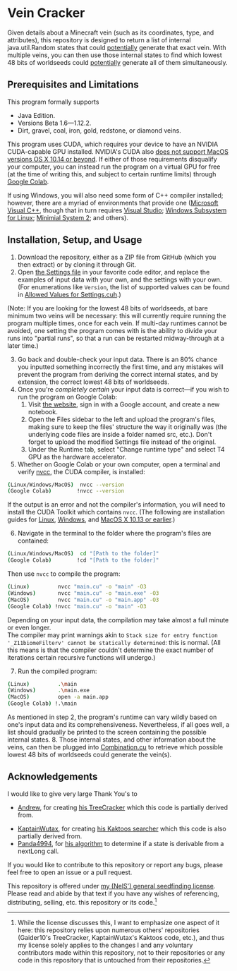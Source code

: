 # Vein Cracker

Given details about a Minecraft vein (such as its coordinates, type, and attributes), this repository is designed to return a list of internal java.util.Random states that could <ins>potentially</ins> generate that exact vein. With multiple veins, you can then use those internal states to find which lowest 48 bits of worldseeds could <ins>potentially</ins> generate all of them simultaneously.

## Prerequisites and Limitations
This program formally supports
- Java Edition.
- Versions Beta 1.6&mdash;1.12.2.
- Dirt, gravel, coal, iron, gold, redstone, or diamond veins.

This program uses CUDA, which requires your device to have an NVIDIA CUDA-capable GPU installed. NVIDIA's CUDA also [does not support MacOS versions OS X 10.14 or beyond](https://developer.nvidia.com/nvidia-cuda-toolkit-developer-tools-mac-hosts). If either of those requirements disqualify your computer, you can instead run the program on a virtual GPU for free (at the time of writing this, and subject to certain runtime limits) through [Google Colab](https://colab.research.google.com).

If using Windows, you will also need some form of C++ compiler installed; however, there are a myriad of environments that provide one ([Microsoft Visual C++](https://learn.microsoft.com/en-us/cpp/build/reference/compiler-options), though that in turn requires [Visual Studio](https://visualstudio.microsoft.com); [Windows Subsystem for Linux](https://learn.microsoft.com/en-us/windows/wsl); [Minimial System 2](https://www.msys2.org); and others).

## Installation, Setup, and Usage
1. Download the repository, either as a ZIP file from GitHub (which you then extract) or by cloning it through Git.
2. Open [the Settings file](./Settings%20(MODIFY%20THIS).cuh) in your favorite code editor, and replace the examples of input data with your own, and the settings with your own. (For enumerations like `Version`, the list of supported values can be found in [Allowed Values for Settings.cuh](./Allowed%20Values%20for%20Settings.cuh).)

(Note: If you are looking for the lowest 48 bits of worldseeds, at bare minimum two veins will be necessary: this will currently require running the program multiple times, once for each vein. If multi-day runtimes cannot be avoided, one setting the program comes with is the ability to divide your runs into "partial runs", so that a run can be restarted midway-through at a later time.)

3. Go back and double-check your input data. There is an 80% chance you inputted something incorrectly the first time, and any mistakes will prevent the program from deriving the correct internal states, and by extension, the correct lowest 48 bits of worldseeds.
4. Once you're *completely certain* your input data is correct&mdash;if you wish to run the program on Google Colab:
    1. Visit [the website](https://colab.research.google.com), sign in with a Google account, and create a new notebook.
    2. Open the Files sidebar to the left and upload the program's files, making sure to keep the files' structure the way it originally was (the underlying code files are inside a folder named src, etc.). Don't forget to upload the modified Settings file instead of the original.
    3. Under the Runtime tab, select "Change runtime type" and select T4 GPU as the hardware accelerator.
5. Whether on Google Colab or your own computer, open a terminal and verify [nvcc](https://docs.nvidia.com/cuda/cuda-compiler-driver-nvcc/index.html), the CUDA compiler, is installed:
```bash
(Linux/Windows/MacOS)  nvcc --version
(Google Colab)        !nvcc --version
```
If the output is an error and not the compiler's information, you will need to install the CUDA Toolkit which contains `nvcc`. (The following are installation guides for [Linux](https://docs.nvidia.com/cuda/cuda-installation-guide-linux), [Windows](https://docs.nvidia.com/cuda/cuda-installation-guide-microsoft-windows), and [MacOS X 10.13 or earlier](https://docs.nvidia.com/cuda/archive/10.1/cuda-installation-guide-mac-os-x/).)

6. Navigate in the terminal to the folder where the program's files are contained:
```bash
(Linux/Windows/MacOS)  cd "[Path to the folder]"
(Google Colab)        !cd "[Path to the folder]"
```
Then use `nvcc` to compile the program:
```bash
(Linux)         nvcc "main.cu" -o "main" -O3
(Windows)       nvcc "main.cu" -o "main.exe" -O3
(MacOS)         nvcc "main.cu" -o "main.app" -O3
(Google Colab) !nvcc "main.cu" -o "main" -O3
```
Depending on your input data, the compilation may take almost a full minute or even longer.<br />
The compiler may print warnings akin to `Stack size for entry function '_Z11biomeFilterv' cannot be statically determined`: this is normal. (All this means is that the compiler couldn't determine the exact number of iterations certain recursive functions will undergo.)

7. Run the compiled program:
```bash
(Linux)         .\main
(Windows)       .\main.exe
(MacOS)         open -a main.app
(Google Colab) !.\main
```
As mentioned in step 2, the program's runtime can vary wildly based on one's input data and its comprehensiveness. Nevertheless, if all goes well, a list should gradually be printed to the screen containing the possible internal states.
8. Those internal states, and other information about the veins, can then be plugged into [Combination.cu](<./Combination.cu>) to retrieve which possible lowest 48 bits of worldseeds could generate the vein(s).
<!-- 
8. At some point, this program will also automatically filter structure seeds into potential worldseeds. This hasn't been implemented yet, though, so in the meantime one must perform this filtering manually.
    1. Download and open [Cubiomes Viewer](https://github.com/Cubitect/cubiomes-viewer/releases).
    2. Under the Edit tab in the upper top-left, click "Advanced World Settings" and make sure "Enable experimentally supported versions" is enabled.
    3. Close the World Settings menu and set the "MC" input box in the top-left corner to your world's version (or the supported version closest to it).
    4. Under the Seed Generator heading, Click "Seed list", then use the button across from the "Load 48-bit seed list" option to select whichever file contains this program's outputted structure seeds.
    5. For each population chunk in your input data (these will have been displayed when <ins>this</ins> program first began running):
        - Under the Conditions heading, click "Add".
        - Select "Biomes" for the condition's category and "Overworld at scale" as the condition's type.
        - Select Custom for the location and enter the population chunk's coordinate range.
        - Select "1:1 ..." for the Scale/Generation Layer, then exclude all biomes except the population chunk's biome.
    6. When finished adding all conditions, click "Start search" at the bottom of the window. The program will then start outputting worldseeds that have biomes matching your input data.

WARNING: When checking the outputted worldseeds, some generated trees may not match your input data. (Tree generation depends on the order that chunks are loaded, so if the chunks are loaded in a different order than your input data's source, a different pattern of trees will form.) However, in most cases at least a few trees will match your input data; if *every* tree is different, that is an indication your original input data (or this tool) are likely wrong. -->

## Acknowledgements
I would like to give very large Thank You's to
- [Andrew](https://github.com/Gaider10), for creating [his TreeCracker](https://github.com/Gaider10/TreeCracker) which this code is partially derived from<!-- and a [population chunk reverser](https://github.com/Gaider10/PopulationCrr), and for answering a question about his tool -->.
<!-- - [Cubitect](https://github.com/cubitect), for his [Cubiomes library](https://github.com/Cubitect/cubiomes) that this program (will ultimately) use a port of to filter biomes, and his [Cubiomes Viewer](https://github.com/Cubitect/cubiomes-viewer) GUI tool I recommend as a substitute in the meantime. -->
- [KaptainWutax](https://github.com/KaptainWutax), for creating [his Kaktoos searcher](https://github.com/KaptainWutax/Kaktoos) which this code is also partially derived from.
- [Panda4994](https://github.com/panda4994), for [his algorithm]((https://github.com/Panda4994/panda4994.github.io/blob/48526d35d3d38750102b9f360dff45a4bdbc50bd/seedinfo/js/Random.js#L16)) to determine if a state is derivable from a nextLong call.

If you would like to contribute to this repository or report any bugs, please feel free to open an issue or a pull request.

This repository is offered under [my (NelS') general seedfinding license](./LICENSE). Please read and abide by that text if you have any wishes of referencing, distributing, selling, etc. this repository or its code.[^1]

<!-- [^1]: If one converts a worldseed into a 64-bit binary integer, a structure seed corresponds to the worldseed's last 48 bits. Therefore each structure seed has 2<sup>16</sup> = 65536 worldseeds associated with it. ...eventually, biome filtering will be used to directly return worldseeds instead of structure seeds, but this has not been finished yet. -->
[^1]: While the license discusses this, I want to emphasize one aspect of it here: this repository relies upon numerous others' repositories (Gaider10's TreeCracker, KaptainWutax's Kaktoos code, etc.), and thus my license solely applies to the changes I and any voluntary contributors made within this repository, not to their repositories or any code in this repository that is untouched from their repositories.